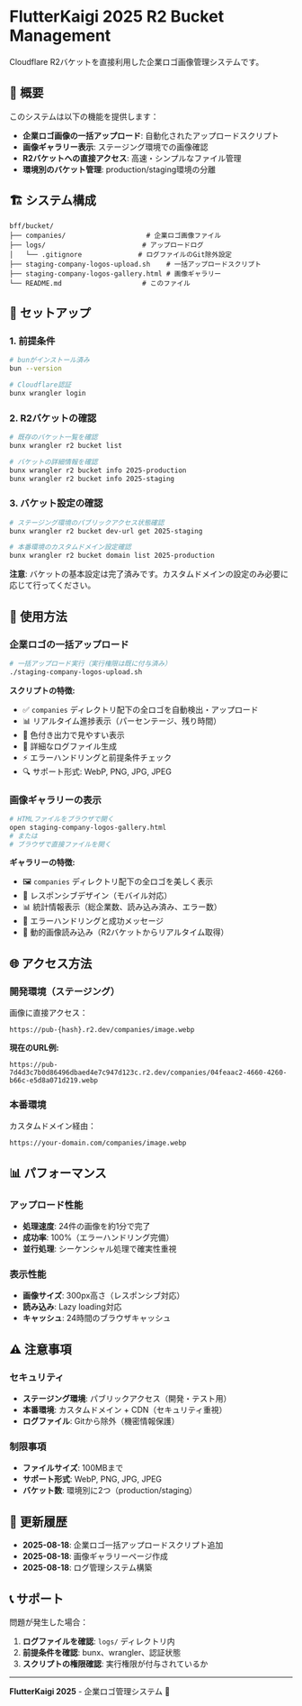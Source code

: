 # FlutterKaigi 2025 R2 Bucket Management

Cloudflare R2バケットを直接利用した企業ロゴ画像管理システムです。

## 🎯 概要

このシステムは以下の機能を提供します：

- **企業ロゴ画像の一括アップロード**: 自動化されたアップロードスクリプト
- **画像ギャラリー表示**: ステージング環境での画像確認
- **R2バケットへの直接アクセス**: 高速・シンプルなファイル管理
- **環境別のバケット管理**: production/staging環境の分離

## 🏗️ システム構成

```
bff/bucket/
├── companies/                    # 企業ロゴ画像ファイル
├── logs/                        # アップロードログ
│   └── .gitignore              # ログファイルのGit除外設定
├── staging-company-logos-upload.sh    # 一括アップロードスクリプト
├── staging-company-logos-gallery.html # 画像ギャラリー
└── README.md                    # このファイル
```

## 🚀 セットアップ

### 1. 前提条件

```bash
# bunがインストール済み
bun --version

# Cloudflare認証
bunx wrangler login
```

### 2. R2バケットの確認

```bash
# 既存のバケット一覧を確認
bunx wrangler r2 bucket list

# バケットの詳細情報を確認
bunx wrangler r2 bucket info 2025-production
bunx wrangler r2 bucket info 2025-staging
```

### 3. バケット設定の確認

```bash
# ステージング環境のパブリックアクセス状態確認
bunx wrangler r2 bucket dev-url get 2025-staging

# 本番環境のカスタムドメイン設定確認
bunx wrangler r2 bucket domain list 2025-production
```

**注意**: バケットの基本設定は完了済みです。カスタムドメインの設定のみ必要に応じて行ってください。

## 📁 使用方法

### 企業ロゴの一括アップロード

```bash
# 一括アップロード実行（実行権限は既に付与済み）
./staging-company-logos-upload.sh
```

**スクリプトの特徴:**

- ✅ `companies` ディレクトリ配下の全ロゴを自動検出・アップロード
- 📊 リアルタイム進捗表示（パーセンテージ、残り時間）
- 🎨 色付き出力で見やすい表示
- 📝 詳細なログファイル生成
- ⚡ エラーハンドリングと前提条件チェック
- 🔍 サポート形式: WebP, PNG, JPG, JPEG

### 画像ギャラリーの表示

```bash
# HTMLファイルをブラウザで開く
open staging-company-logos-gallery.html
# または
# ブラウザで直接ファイルを開く
```

**ギャラリーの特徴:**

- 🖼️ `companies` ディレクトリ配下の全ロゴを美しく表示
- 📱 レスポンシブデザイン（モバイル対応）
- 📊 統計情報表示（総企業数、読み込み済み、エラー数）
- 🎯 エラーハンドリングと成功メッセージ
- 🔄 動的画像読み込み（R2バケットからリアルタイム取得）

## 🌐 アクセス方法

### 開発環境（ステージング）

画像に直接アクセス：

```
https://pub-{hash}.r2.dev/companies/image.webp
```

**現在のURL例:**

```
https://pub-7d4d3c7b0d86496dbaed4e7c947d123c.r2.dev/companies/04feaac2-4660-4260-b66c-e5d8a071d219.webp
```

### 本番環境

カスタムドメイン経由：

```
https://your-domain.com/companies/image.webp
```

## 📊 パフォーマンス

### アップロード性能

- **処理速度**: 24件の画像を約1分で完了
- **成功率**: 100%（エラーハンドリング完備）
- **並行処理**: シーケンシャル処理で確実性重視

### 表示性能

- **画像サイズ**: 300px高さ（レスポンシブ対応）
- **読み込み**: Lazy loading対応
- **キャッシュ**: 24時間のブラウザキャッシュ

## ⚠️ 注意事項

### セキュリティ

- **ステージング環境**: パブリックアクセス（開発・テスト用）
- **本番環境**: カスタムドメイン + CDN（セキュリティ重視）
- **ログファイル**: Gitから除外（機密情報保護）

### 制限事項

- **ファイルサイズ**: 100MBまで
- **サポート形式**: WebP, PNG, JPG, JPEG
- **バケット数**: 環境別に2つ（production/staging）

## 🔄 更新履歴

- **2025-08-18**: 企業ロゴ一括アップロードスクリプト追加
- **2025-08-18**: 画像ギャラリーページ作成
- **2025-08-18**: ログ管理システム構築

## 📞 サポート

問題が発生した場合：

1. **ログファイルを確認**: `logs/` ディレクトリ内
2. **前提条件を確認**: bunx、wrangler、認証状態
3. **スクリプトの権限確認**: 実行権限が付与されているか

---

**FlutterKaigi 2025** - 企業ロゴ管理システム 🚀
